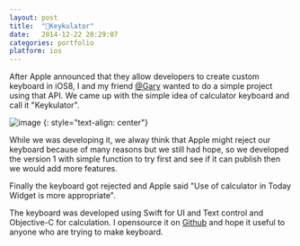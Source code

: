 ```yaml
---
layout: post
title:  "🧮Keykulator"
date:   2014-12-22 20:29:07
categories: portfolio
platform: ios
---
```


After Apple announced that they allow developers to create custom keyboard in iOS8, I and my friend [@Gary](http://twitter.com/iamglimy) wanted to do a simple project using that API. We came up with the simple idea of calculator keyboard and call it "Keykulator".

![image](https://m1.behance.net/rendition/modules/148493749/disp/81ea7586156240bf8d0e185f7c7923a1.jpg)
{: style="text-align: center"}

While we was developing it, we alway think that Apple might reject our keyboard because of many reasons but we still had hope, so we developed the version 1 with simple function to try first and see if it can publish then we would add more features.

Finally the keyboard got rejected and Apple said "Use of calculator in Today Widget is more appropriate".

The keyboard was developed using Swift for UI and Text control and Objective-C for calculation. I opensource it on [Github](https://github.com/zoonooz/Keykulator) and hope it useful to anyone who are trying to make keyboard.

